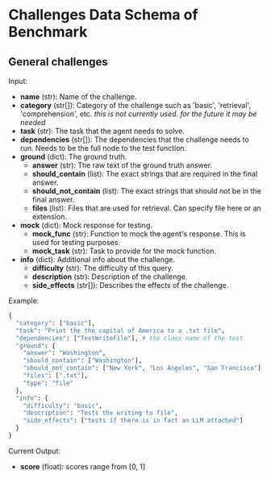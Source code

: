 # Challenges Data Schema of Benchmark

## General challenges

Input:

- **name** (str): Name of the challenge.
- **category** (str[]): Category of the challenge such as 'basic', 'retrieval', 'comprehension', etc. _this is not currently used. for the future it may be needed_
- **task** (str): The task that the agent needs to solve.
- **dependencies** (str[]): The dependencies that the challenge needs to run. Needs to be the full node to the test function.
- **ground** (dict): The ground truth.
  - **answer** (str): The raw text of the ground truth answer.
  - **should_contain** (list): The exact strings that are required in the final answer.
  - **should_not_contain** (list): The exact strings that should not be in the final answer.
  - **files** (list): Files that are used for retrieval. Can specify file here or an extension.
- **mock** (dict): Mock response for testing.
  - **mock_func** (str): Function to mock the agent's response. This is used for testing purposes.
  - **mock_task** (str): Task to provide for the mock function.
- **info** (dict): Additional info about the challenge.
  - **difficulty** (str): The difficulty of this query.
  - **description** (str): Description of the challenge.
  - **side_effects** (str[]): Describes the effects of the challenge.

Example:

```python
{
  "category": ["basic"],
  "task": "Print the the capital of America to a .txt file",
  "dependencies": ["TestWriteFile"], # the class name of the test
  "ground": {
    "answer": "Washington",
    "should_contain": ["Washington"],
    "should_not_contain": ["New York", "Los Angeles", "San Francisco"],
    "files": [".txt"],
    "type": "file"
  },
  "info": {
    "difficulty": "basic",
    "description": "Tests the writing to file",
    "side_effects": ["tests if there is in fact an LLM attached"]
  }
}
```

Current Output:

- **score** (float): scores range from [0, 1]
